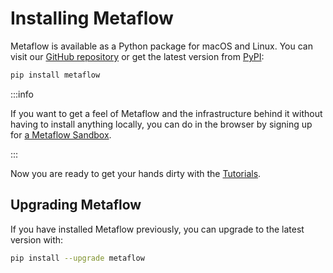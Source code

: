 # Installing Metaflow

Metaflow is available as a Python package for macOS and Linux. You can visit our [GitHub
repository](https://github.com/Netflix/metaflow) or get the latest version from
[PyPI](https://pypi.org/):

```bash
pip install metaflow
```

:::info

If you want to get a feel of Metaflow and the infrastructure behind it without having to
install anything locally, you can do in the browser by signing up for [a Metaflow
Sandbox](https://docs.outerbounds.com/sandbox/).

:::


Now you are ready to get your hands dirty with the [Tutorials](tutorials/).

## Upgrading Metaflow

If you have installed Metaflow previously, you can upgrade to the latest version with:

```bash
pip install --upgrade metaflow
```
